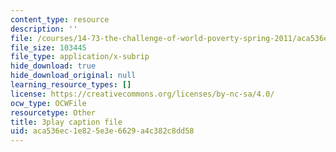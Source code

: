 ```yaml
---
content_type: resource
description: ''
file: /courses/14-73-the-challenge-of-world-poverty-spring-2011/aca536ec1e825e3e6629a4c382c8dd58_quATCFNpM50.srt
file_size: 103445
file_type: application/x-subrip
hide_download: true
hide_download_original: null
learning_resource_types: []
license: https://creativecommons.org/licenses/by-nc-sa/4.0/
ocw_type: OCWFile
resourcetype: Other
title: 3play caption file
uid: aca536ec-1e82-5e3e-6629-a4c382c8dd58
---
```

